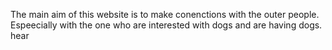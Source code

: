The main aim of this website is to make conenctions with the outer people.
Espeecially with the one who are interested with dogs and are having dogs.
  hear
